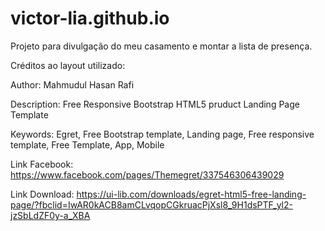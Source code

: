 # victor-lia.github.io
Projeto para divulgação do meu casamento e montar a lista de presença.


Créditos ao layout utilizado:

Author: Mahmudul Hasan Rafi

Description: Free Responsive Bootstrap HTML5 pruduct Landing Page Template

Keywords: Egret, Free Bootstrap template, Landing page, Free responsive template, Free Template, App, Mobile

Link Facebook: https://www.facebook.com/pages/Themegret/337546306439029

Link Download: https://ui-lib.com/downloads/egret-html5-free-landing-page/?fbclid=IwAR0kACB8amCLvqopCGkruacPjXsl8_9H1dsPTF_yl2-jzSbLdZF0y-a_XBA
